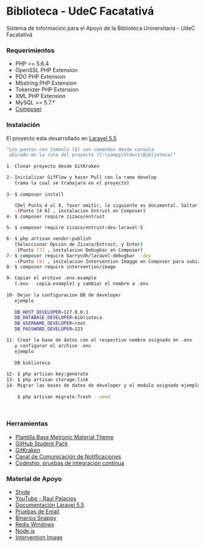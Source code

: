 
# Biblioteca - UdeC Facatativá

Sistema de Información para el Apoyo de la Biblioteca Universitaria - UdeC Facatativá

### Requerimientos

* PHP >= 5.6.4
* OpenSSL PHP Extension
* PDO PHP Extension
* Mbstring PHP Extension
* Tokenizer PHP Extension
* XML PHP Extension
* MySQL >= 5.7.*
* <a href="https://getcomposer.org/">Composer</a>

### Instalación

El proyecto esta desarrollado en [Laravel 5.5](https://laravel.com/docs/5.5/)

```sh
"Los puntos con simbolo ($) son comandos desde consola
 ubicado en la ruta del proyecto (C:\xampp\htdocs\Biblioteca)"
 
1- Clonar proyecto desde GitKraken

2- Inicializar GifFlow y hacer Pull con la rama develop
   (rama la cual se trabajara en el proyecto)
   
3- $ composer install  

   (Del Punto 4 al 8, favor omitir, lo siguiente es documental. Saltar al Punto 9)
   -(Punto [4 6] , instalacion Entrust en Composer)
4- $ composer require zizaco/entrust

5- $ composer require zizaco/entrust:dev-laravel-5

6- $ php artisan vendor:publish
   (Seleccionar Opción de Zizaco/Entrust, y Enter)
   -(Punto [7] , instalacion Debugbar en Composer)
7- $ composer require barryvdh/laravel-debugbar --dev
   -(Punto [8] , instalacion Intervention Imagge en Composer para subir Foto a prpyecto)
8- $ composer require intervention/image

9- Copiar el archivo .env.example 
   (.env - copia.example) y cambiar el nombre a .env 
   
10- Dejar la configuracion DB de developer
   ejemplo
   
   DB_HOST_DEVELOPER=127.0.0.1
   DB_DATABASE_DEVELOPER=biblioteca
   DB_USERNAME_DEVELOPER=root
   DB_PASSWORD_DEVELOPER=123

11- Crear la base de datos con el respectivo nombre asignado en .env	
   y configurar el archivo .env 
   ejemplo
   
   DB biblioteca
   
12- $ php artisan key:generate
13- $ php artisan storage:link
14- Migrar las bases de datos de developer y el modulo asignado ejemplo
   
    $ php artisan migrate:fresh --seed
    
 
```

### Herramientas

* <a href="https://github.com/siaaf-udec/dashboard-template">Plantilla Base Metronic Material Theme</a>
* <a href="https://education.github.com/pack">GitHub Student Pack</a>
* <a href="https://www.gitkraken.com/">GitKraken</a>
* <a href="https://siaaf-cit.slack.com/">Canal de Comunicación de Notificaciones</a>
* <a href="http://codeship.com/">Codeship, pruebas de integración contínua</a>



### Material de Apoyo

* <a href="https://styde.net/">Styde</a>
* <a href="https://www.youtube.com/channel/UC07xim4Gg8kOk3uZwMrGNeQ/playlists">YouTube - Raul Palacios</a>
* <a href="https://laravel.com/docs/5.5">Documentación Laravel 5.5</a>
* <a href="https://mailtrap.io/">Pruebas de Email</a>
* <a href="https://wkhtmltopdf.org/downloads.html">Binarios Snappy</a>
* <a href="https://github.com/MicrosoftArchive/redis/releases">Redis Windows</a>
* <a href="https://nodejs.org/en/">Node.js</a>
* <a href="https://jesuschicano.es/como-subir-imagenes-en-laravel/">Intervention Image</a>
